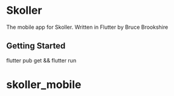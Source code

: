 # Skoller 

The mobile app for Skoller. Written in Flutter by Bruce Brookshire

## Getting Started

flutter pub get && flutter run

# skoller_mobile
